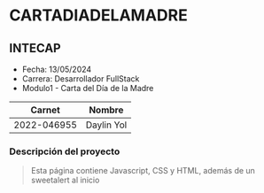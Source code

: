 # CARTADIADELAMADRE
## INTECAP

- Fecha: 13/05/2024
- Carrera: Desarrollador FullStack
- Modulo1 - Carta del Día de la Madre

|Carnet|Nombre|
|------|------|
|2022-046955|Daylin Yol|

### Descripción del proyecto
> Esta página contiene Javascript, CSS y HTML, además de un sweetalert al inicio


